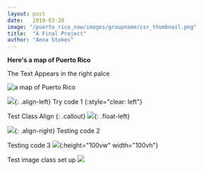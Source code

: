 ```yaml
---
layout: post
date:   2019-03-20
image: "/puerto_rico_now/images/groupname/csr_thumbnail.png"
title:  "A Final Project"
author: "Anna Stokes"
---
```

**Here's a map of Puerto Rico**


The Text Appears in the right palce

 ![a map of Puerto Rico](/puerto_rico_now/images/txu-pclmaps-topo-pr-san_juan-1940.jpg#full)
 



![](/puerto_rico_now/images/txu-pclmaps-topo-pr-san_juan-1940.jpg){: .align-left} Try code 1
{:style="clear: left"}


Test Class Align {: .callout}
![](/puerto_rico_now/images/txu-pclmaps-topo-pr-san_juan-1940.jpg){: .float-left}



![](/puerto_rico_now/images/txu-pclmaps-topo-pr-san_juan-1940.jpg){: .align-right}
Testing code 2


Testing code 3
![](/puerto_rico_now/images/txu-pclmaps-topo-pr-san_juan-1940.jpg){:height="100vw" width="100vh"}


Test image class set up
![](/puerto_rico_now/images/txu-pclmaps-topo-pr-san_juan-1940.jpg?classes=float-left)







